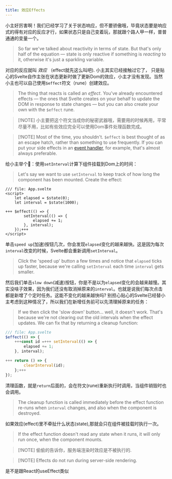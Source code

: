 ```yaml
---
title: 效应Effects
---
```


小主好厉害啊！我们已经学习了关于状态响应，但不要骄傲哦，毕竟状态要是响应式的得有对应的反应才行，如果状态只是自己变着玩，那就跟个路人甲一样，普普通通的变量一个。
> So far we've talked about reactivity in terms of state. But that's only half of the equation — state is only reactive if something is _reacting_ to it, otherwise it's just a sparkling variable.

对应的反应就叫 _效应_ （effect就先这么叫吧). 小主其实已经接触过它了， 只是贴心的Svelte自作主张在状态更新时做了更新Dom的效应，小主才没有发现。当然小主也可以自己使用`$effect`符文（rune）创建效应。
> The thing that reacts is called an _effect_. You've already encountered effects — the ones that Svelte creates on your behalf to update the DOM in response to state changes — but you can also create your own with the `$effect` rune.


> [!NOTE] 小主要把这个符文当成你的秘密武器哦，需要用的时候再用，平常尽量不用，比如有些效应完全可以使用Dom事件处理函数完成。

> [!NOTE] Most of the time, you shouldn't. `$effect` is best thought of as an escape hatch, rather than something to use frequently. If you can put your side effects in an [event handler](dom-events), for example, that's almost always preferable.

给小主举个🌰：使用`setInterval`计算下组件挂载到Dom上的时间：
> Let's say we want to use `setInterval` to keep track of how long the component has been mounted. Create the effect:

```svelte
/// file: App.svelte
<script>
	let elapsed = $state(0);
	let interval = $state(1000);

+++	$effect(() => {
		setInterval(() => {
			elapsed += 1;
		}, interval);
	});+++
</script>
```

单击`speed up`(加速)按钮几次，你会发现`elapsed`变化的越来越快。这是因为每次`interval`改变的时候，Svelte都会重新调用`setInterval`。
> Click the 'speed up' button a few times and notice that `elapsed` ticks up faster, because we're calling `setInterval` each time `interval` gets smaller.

然后我们单击`slow down`(减速)按钮，你是不是以为`elapsed`变化的会越来越慢。其实没啥子效果，因为我们还没有取消掉原来的`interval`。也就是说我们每次点击都是新增了个定时任务。这能不变化的越来越快吗? 别担心贴心的Svelte已经替小主考虑到这种情况了，所以我们在新增任务前可以先清理掉原来的任务：
> If we then click the 'slow down' button... well, it doesn't work. That's because we're not clearing out the old intervals when the effect updates. We can fix that by returning a cleanup function:

```js
/// file: App.svelte
$effect(() => {
	+++const id =+++ setInterval(() => {
		elapsed += 1;
	}, interval);

+++	return () => {
		clearInterval(id);
	};+++
});
```

清理函数，就是`return`后面的，会在符文(rune)重新执行时调用，当组件销毁时也会调用。
> The cleanup function is called immediately before the effect function re-runs when `interval` changes, and also when the component is destroyed.

如果效应(effect)里不牵扯什么状态(state),那就会只在组件被挂载时执行一次。
> If the effect function doesn't read any state when it runs, it will only run once, when the component mounts.

> [!NOTE] 偷偷的告诉你，服务端渲染时效应是不被执行的.

> [!NOTE] Effects do not run during server-side rendering.

是不是跟React的useEffect类似